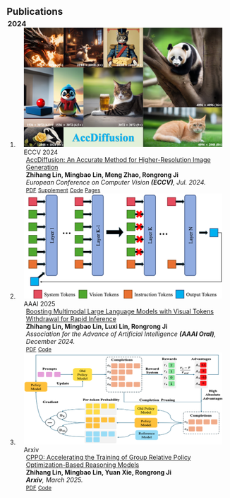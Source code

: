 <h2 id="publications" style="margin: 2px 0px -15px;">Publications</h2>

<h3 id="2024" style="margin: 20px 2px -15px;">2024</h3>

<div class="publications">
<ol class="bibliography">

<li>
<div class="pub-row">
  <div class="col-sm-3 abbr" style="position: relative;padding-right: 15px;padding-left: 15px;">
    <img src="../assets/img/accdiffusion.png" class="teaser img-fluid z-depth-1">
    <abbr class="badge">ECCV 2024</abbr>
  </div>

  <div class="col-sm-9" style="position: relative;padding-right: 15px;padding-left: 20px;">
    <div class="title"><a href="../assets/files/Accdiffusion.pdf">AccDiffusion: An Accurate Method for Higher-Resolution Image Generation</a></div>
    <div class="author"><strong>Zhihang Lin, Mingbao Lin, Meng Zhao, Rongrong Ji</strong></div>
    <div class="periodical"><em>European Conference on Computer Vision <strong>(ECCV)</strong>, Jul. 2024.</em></div>
    <div class="links">
      <a href="../assets/files/Accdiffusion.pdf" class="btn btn-sm z-depth-0" role="button" target="_blank" style="font-size:12px;">PDF</a>
      <a href="../assets/files/Accdiffusion_supplement.pdf" class="btn btn-sm z-depth-0" role="button" target="_blank" style="font-size:12px;">Supplement</a>
      <a href="https://github.com/lzhxmu/AccDiffusion" class="btn btn-sm z-depth-0" role="button" target="_blank" style="font-size:12px;">Code</a>
      <a href="../accdiffusion/accdiffusion.html" class="btn btn-sm z-depth-0" role="button" target="_blank" style="font-size:12px;">Pages</a>
      <!-- <strong><i style="color:#7b5aa6">arXiv.org</i></strong> -->
    </div>
  </div>
</div>
</li>


<li>
<div class="pub-row">
  <div class="col-sm-3 abbr" style="position: relative;padding-right: 15px;padding-left: 15px;">
    <img src="../assets/img/vtw.png" class="teaser img-fluid z-depth-1">
    <abbr class="badge">AAAI 2025</abbr>
  </div>

  <div class="col-sm-9" style="position: relative;padding-right: 15px;padding-left: 20px;">
    <div class="title"><a href="https://arxiv.org/html/2405.05803v1">Boosting Multimodal Large Language Models with Visual Tokens Withdrawal for Rapid Inference</a></div>
    <div class="author"><strong>Zhihang Lin, Mingbao Lin, Luxi Lin, Rongrong Ji</strong></div>
    <div class="periodical"><em>Association for the Advance of Artificial Intelligence <strong>(AAAI Oral)</strong>, December 2024.</em></div>
    <div class="links">
      <a href="https://arxiv.org/html/2405.05803v1" class="btn btn-sm z-depth-0" role="button" target="_blank" style="font-size:12px;">PDF</a>
      <a href="https://github.com/lzhxmu/VTW" class="btn btn-sm z-depth-0" role="button" target="_blank" style="font-size:12px;">Code</a>
      <!-- <a href="https://dblp.uni-trier.de/rec/conf/cvpr/LiuSLSS20.html?view=bibtex" class="btn btn-sm z-depth-0" role="button" target="_blank" style="font-size:12px;">BibTex</a> -->
      <!-- <strong><i style="color:#7b5aa6">arXiv.org</i></strong> -->
    </div>
  </div>
</div>
</li>
  

<li>
<div class="pub-row">
  <div class="col-sm-3 abbr" style="position: relative;padding-right: 15px;padding-left: 15px;">
    <img src="../assets/img/cppo.png" class="teaser img-fluid z-depth-1">
    <abbr class="badge">Arxiv</abbr>
  </div>

  <div class="col-sm-9" style="position: relative;padding-right: 15px;padding-left: 20px;">
    <div class="title"><a href="https://arxiv.org/pdf/2503.22342">CPPO: Accelerating the Training of Group Relative
Policy Optimization-Based Reasoning Models</a></div>
    <div class="author"><strong>Zhihang Lin, Mingbao Lin, Yuan Xie, Rongrong Ji</strong></div>
    <div class="periodical"><em><strong>Arxiv</strong>, March 2025.</em></div>
    <div class="links">
      <a href="https://arxiv.org/pdf/2503.22342" class="btn btn-sm z-depth-0" role="button" target="_blank" style="font-size:12px;">PDF</a>
      <a href="https://github.com/lzhxmu/CPPO" class="btn btn-sm z-depth-0" role="button" target="_blank" style="font-size:12px;">Code</a>
    </div>
  </div>
</div>
</li>
<br>

</ol>
</div>
